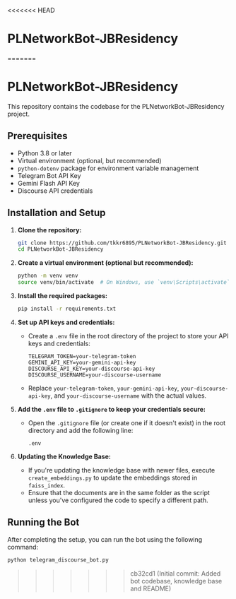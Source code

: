 <<<<<<< HEAD
# PLNetworkBot-JBResidency
=======
# PLNetworkBot-JBResidency

This repository contains the codebase for the PLNetworkBot-JBResidency project.

## Prerequisites

- Python 3.8 or later
- Virtual environment (optional, but recommended)
- `python-dotenv` package for environment variable management
- Telegram Bot API Key
- Gemini Flash API Key
- Discourse API credentials

## Installation and Setup

1. **Clone the repository:**
   ```bash
   git clone https://github.com/tkkr6895/PLNetworkBot-JBResidency.git
   cd PLNetworkBot-JBResidency
   ```

2. **Create a virtual environment (optional but recommended):**
   ```bash
   python -m venv venv
   source venv/bin/activate  # On Windows, use `venv\Scripts\activate`
   ```

3. **Install the required packages:**
   ```bash
   pip install -r requirements.txt
   ```

4. **Set up API keys and credentials:**
   - Create a `.env` file in the root directory of the project to store your API keys and credentials:
     ```
     TELEGRAM_TOKEN=your-telegram-token
     GEMINI_API_KEY=your-gemini-api-key
     DISCOURSE_API_KEY=your-discourse-api-key
     DISCOURSE_USERNAME=your-discourse-username
     ```
   - Replace `your-telegram-token`, `your-gemini-api-key`, `your-discourse-api-key`, and `your-discourse-username` with the actual values.

5. **Add the `.env` file to `.gitignore` to keep your credentials secure:**
   - Open the `.gitignore` file (or create one if it doesn't exist) in the root directory and add the following line:
     ```
     .env
     ```

6. **Updating the Knowledge Base:**
   - If you're updating the knowledge base with newer files, execute `create_embeddings.py` to update the embeddings stored in `faiss_index`.
   - Ensure that the documents are in the same folder as the script unless you've configured the code to specify a different path.

## Running the Bot

After completing the setup, you can run the bot using the following command:
```bash
python telegram_discourse_bot.py
```

>>>>>>> cb32cd1 (Initial commit: Added bot codebase, knowledge base and README)
